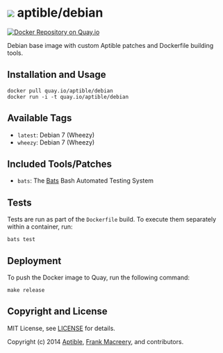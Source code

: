 # ![](https://gravatar.com/avatar/11d3bc4c3163e3d238d558d5c9d98efe?s=64) aptible/debian

[![Docker Repository on Quay.io](https://quay.io/repository/aptible/debian/status)](https://quay.io/repository/aptible/debian)

Debian base image with custom Aptible patches and Dockerfile building tools.

## Installation and Usage

    docker pull quay.io/aptible/debian
    docker run -i -t quay.io/aptible/debian

## Available Tags

* `latest`: Debian 7 (Wheezy)
* `wheezy`: Debian 7 (Wheezy)

## Included Tools/Patches

* `bats`: The [Bats](https://github.com/sstephenson/bats) Bash Automated Testing System

## Tests

Tests are run as part of the `Dockerfile` build. To execute them separately within a container, run:

    bats test

## Deployment

To push the Docker image to Quay, run the following command:

    make release

## Copyright and License

MIT License, see [LICENSE](LICENSE.md) for details.

Copyright (c) 2014 [Aptible](https://www.aptible.com), [Frank Macreery](https://github.com/fancyremarker), and contributors.
